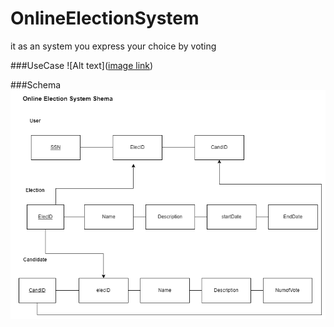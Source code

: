 # OnlineElectionSystem

it as an system you express your choice by voting 

###UseCase
![Alt text]([image link](https://github.com/Nada39/OnlineElectionSystem/blob/master/OnlineElectionSystemUseCase.png))

###Schema
![Alt text](https://github.com/Nada39/OnlineElectionSystem/blob/master/OnlineElectionSystemSchema.drawio.png)
